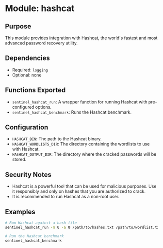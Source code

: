 # Module: hashcat

## Purpose
This module provides integration with Hashcat, the world's fastest and most advanced password recovery utility.

## Dependencies
- Required: `logging`
- Optional: none

## Functions Exported
- `sentinel_hashcat_run`: A wrapper function for running Hashcat with pre-configured options.
- `sentinel_hashcat_benchmark`: Runs the Hashcat benchmark.

## Configuration
- `HASHCAT_BIN`: The path to the Hashcat binary.
- `HASHCAT_WORDLISTS_DIR`: The directory containing the wordlists to use with Hashcat.
- `HASHCAT_OUTPUT_DIR`: The directory where the cracked passwords will be stored.

## Security Notes
- Hashcat is a powerful tool that can be used for malicious purposes. Use it responsibly and only on hashes that you are authorized to crack.
- It is recommended to run Hashcat as a non-root user.

## Examples
```bash
# Run Hashcat against a hash file
sentinel_hashcat_run -m 0 -a 0 /path/to/hashes.txt /path/to/wordlist.txt

# Run the Hashcat benchmark
sentinel_hashcat_benchmark
```

